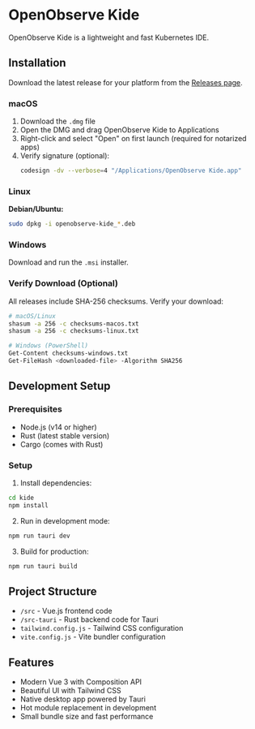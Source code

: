 # OpenObserve Kide

OpenObserve Kide is a lightweight and fast Kubernetes IDE.

## Installation

Download the latest release for your platform from the [Releases page](https://github.com/openobserve/kide/releases).

### macOS

1. Download the `.dmg` file
2. Open the DMG and drag OpenObserve Kide to Applications
3. Right-click and select "Open" on first launch (required for notarized apps)
4. Verify signature (optional):
   ```bash
   codesign -dv --verbose=4 "/Applications/OpenObserve Kide.app"
   ```

### Linux

**Debian/Ubuntu:**
```bash
sudo dpkg -i openobserve-kide_*.deb
```

### Windows

Download and run the `.msi` installer.

### Verify Download (Optional)

All releases include SHA-256 checksums. Verify your download:

```bash
# macOS/Linux
shasum -a 256 -c checksums-macos.txt
shasum -a 256 -c checksums-linux.txt

# Windows (PowerShell)
Get-Content checksums-windows.txt
Get-FileHash <downloaded-file> -Algorithm SHA256
```

## Development Setup

### Prerequisites

- Node.js (v14 or higher)
- Rust (latest stable version)
- Cargo (comes with Rust)

### Setup

1. Install dependencies:
```bash
cd kide
npm install
```

2. Run in development mode:
```bash
npm run tauri dev
```

3. Build for production:
```bash
npm run tauri build
```

## Project Structure

- `/src` - Vue.js frontend code
- `/src-tauri` - Rust backend code for Tauri
- `tailwind.config.js` - Tailwind CSS configuration
- `vite.config.js` - Vite bundler configuration

## Features

- Modern Vue 3 with Composition API
- Beautiful UI with Tailwind CSS
- Native desktop app powered by Tauri
- Hot module replacement in development
- Small bundle size and fast performance